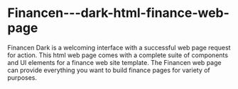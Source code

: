# Financen---dark-html-finance-web-page
Financen Dark is a welcoming interface with a successful web page request for action. This html web page comes with a complete suite of components and UI elements for a finance web site template. The Financen web page can provide everything you want to build finance pages for variety of purposes.
